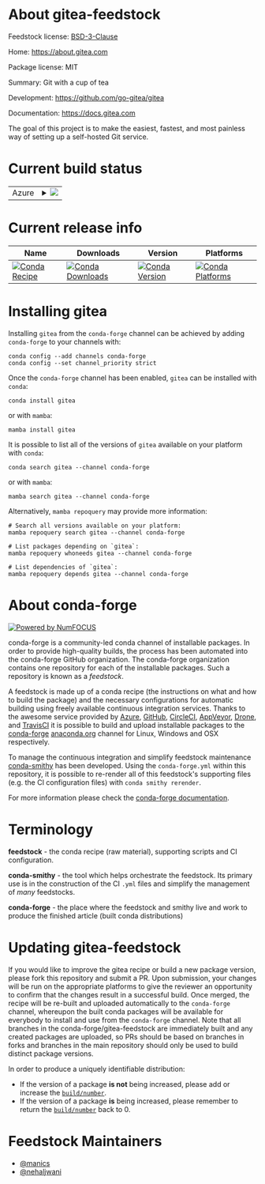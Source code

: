 About gitea-feedstock
=====================

Feedstock license: [BSD-3-Clause](https://github.com/conda-forge/gitea-feedstock/blob/main/LICENSE.txt)

Home: https://about.gitea.com

Package license: MIT

Summary: Git with a cup of tea

Development: https://github.com/go-gitea/gitea

Documentation: https://docs.gitea.com

The goal of this project is to make the easiest, fastest, and most
painless way of setting up a self-hosted Git service.


Current build status
====================


<table>
    
  <tr>
    <td>Azure</td>
    <td>
      <details>
        <summary>
          <a href="https://dev.azure.com/conda-forge/feedstock-builds/_build/latest?definitionId=4490&branchName=main">
            <img src="https://dev.azure.com/conda-forge/feedstock-builds/_apis/build/status/gitea-feedstock?branchName=main">
          </a>
        </summary>
        <table>
          <thead><tr><th>Variant</th><th>Status</th></tr></thead>
          <tbody><tr>
              <td>linux_64</td>
              <td>
                <a href="https://dev.azure.com/conda-forge/feedstock-builds/_build/latest?definitionId=4490&branchName=main">
                  <img src="https://dev.azure.com/conda-forge/feedstock-builds/_apis/build/status/gitea-feedstock?branchName=main&jobName=linux&configuration=linux%20linux_64_" alt="variant">
                </a>
              </td>
            </tr><tr>
              <td>osx_64</td>
              <td>
                <a href="https://dev.azure.com/conda-forge/feedstock-builds/_build/latest?definitionId=4490&branchName=main">
                  <img src="https://dev.azure.com/conda-forge/feedstock-builds/_apis/build/status/gitea-feedstock?branchName=main&jobName=osx&configuration=osx%20osx_64_" alt="variant">
                </a>
              </td>
            </tr><tr>
              <td>win_64</td>
              <td>
                <a href="https://dev.azure.com/conda-forge/feedstock-builds/_build/latest?definitionId=4490&branchName=main">
                  <img src="https://dev.azure.com/conda-forge/feedstock-builds/_apis/build/status/gitea-feedstock?branchName=main&jobName=win&configuration=win%20win_64_" alt="variant">
                </a>
              </td>
            </tr>
          </tbody>
        </table>
      </details>
    </td>
  </tr>
</table>

Current release info
====================

| Name | Downloads | Version | Platforms |
| --- | --- | --- | --- |
| [![Conda Recipe](https://img.shields.io/badge/recipe-gitea-green.svg)](https://anaconda.org/conda-forge/gitea) | [![Conda Downloads](https://img.shields.io/conda/dn/conda-forge/gitea.svg)](https://anaconda.org/conda-forge/gitea) | [![Conda Version](https://img.shields.io/conda/vn/conda-forge/gitea.svg)](https://anaconda.org/conda-forge/gitea) | [![Conda Platforms](https://img.shields.io/conda/pn/conda-forge/gitea.svg)](https://anaconda.org/conda-forge/gitea) |

Installing gitea
================

Installing `gitea` from the `conda-forge` channel can be achieved by adding `conda-forge` to your channels with:

```
conda config --add channels conda-forge
conda config --set channel_priority strict
```

Once the `conda-forge` channel has been enabled, `gitea` can be installed with `conda`:

```
conda install gitea
```

or with `mamba`:

```
mamba install gitea
```

It is possible to list all of the versions of `gitea` available on your platform with `conda`:

```
conda search gitea --channel conda-forge
```

or with `mamba`:

```
mamba search gitea --channel conda-forge
```

Alternatively, `mamba repoquery` may provide more information:

```
# Search all versions available on your platform:
mamba repoquery search gitea --channel conda-forge

# List packages depending on `gitea`:
mamba repoquery whoneeds gitea --channel conda-forge

# List dependencies of `gitea`:
mamba repoquery depends gitea --channel conda-forge
```


About conda-forge
=================

[![Powered by
NumFOCUS](https://img.shields.io/badge/powered%20by-NumFOCUS-orange.svg?style=flat&colorA=E1523D&colorB=007D8A)](https://numfocus.org)

conda-forge is a community-led conda channel of installable packages.
In order to provide high-quality builds, the process has been automated into the
conda-forge GitHub organization. The conda-forge organization contains one repository
for each of the installable packages. Such a repository is known as a *feedstock*.

A feedstock is made up of a conda recipe (the instructions on what and how to build
the package) and the necessary configurations for automatic building using freely
available continuous integration services. Thanks to the awesome service provided by
[Azure](https://azure.microsoft.com/en-us/services/devops/), [GitHub](https://github.com/),
[CircleCI](https://circleci.com/), [AppVeyor](https://www.appveyor.com/),
[Drone](https://cloud.drone.io/welcome), and [TravisCI](https://travis-ci.com/)
it is possible to build and upload installable packages to the
[conda-forge](https://anaconda.org/conda-forge) [anaconda.org](https://anaconda.org/)
channel for Linux, Windows and OSX respectively.

To manage the continuous integration and simplify feedstock maintenance
[conda-smithy](https://github.com/conda-forge/conda-smithy) has been developed.
Using the ``conda-forge.yml`` within this repository, it is possible to re-render all of
this feedstock's supporting files (e.g. the CI configuration files) with ``conda smithy rerender``.

For more information please check the [conda-forge documentation](https://conda-forge.org/docs/).

Terminology
===========

**feedstock** - the conda recipe (raw material), supporting scripts and CI configuration.

**conda-smithy** - the tool which helps orchestrate the feedstock.
                   Its primary use is in the construction of the CI ``.yml`` files
                   and simplify the management of *many* feedstocks.

**conda-forge** - the place where the feedstock and smithy live and work to
                  produce the finished article (built conda distributions)


Updating gitea-feedstock
========================

If you would like to improve the gitea recipe or build a new
package version, please fork this repository and submit a PR. Upon submission,
your changes will be run on the appropriate platforms to give the reviewer an
opportunity to confirm that the changes result in a successful build. Once
merged, the recipe will be re-built and uploaded automatically to the
`conda-forge` channel, whereupon the built conda packages will be available for
everybody to install and use from the `conda-forge` channel.
Note that all branches in the conda-forge/gitea-feedstock are
immediately built and any created packages are uploaded, so PRs should be based
on branches in forks and branches in the main repository should only be used to
build distinct package versions.

In order to produce a uniquely identifiable distribution:
 * If the version of a package **is not** being increased, please add or increase
   the [``build/number``](https://docs.conda.io/projects/conda-build/en/latest/resources/define-metadata.html#build-number-and-string).
 * If the version of a package **is** being increased, please remember to return
   the [``build/number``](https://docs.conda.io/projects/conda-build/en/latest/resources/define-metadata.html#build-number-and-string)
   back to 0.

Feedstock Maintainers
=====================

* [@manics](https://github.com/manics/)
* [@nehaljwani](https://github.com/nehaljwani/)

